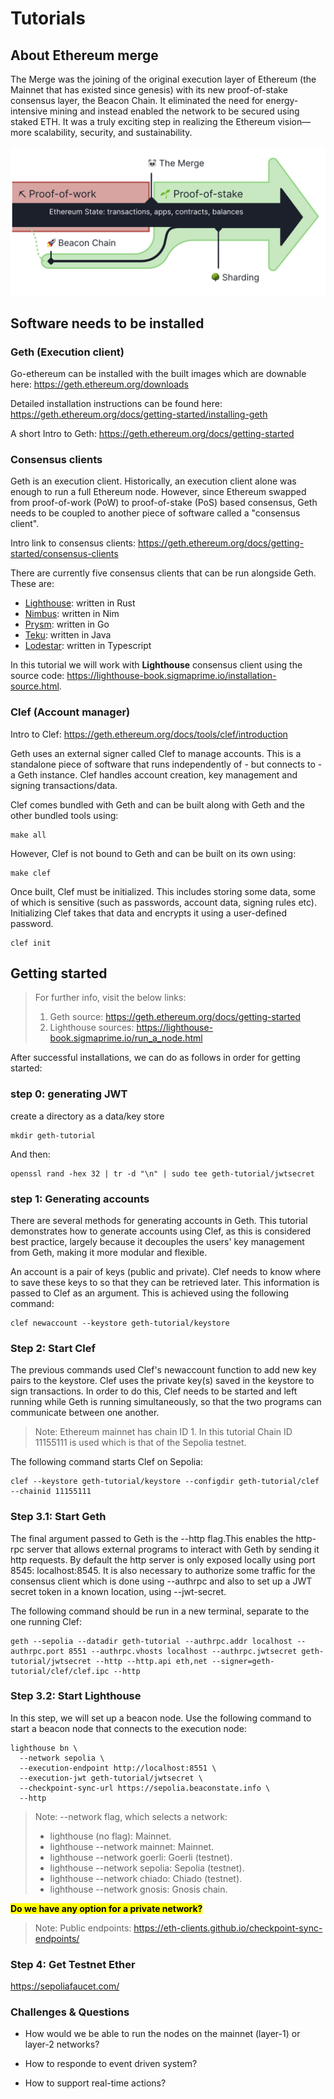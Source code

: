 # Tutorials

## About Ethereum merge
The Merge was the joining of the original execution layer of Ethereum (the Mainnet that has existed since genesis) with its new proof-of-stake consensus layer, the Beacon Chain. It eliminated the need for energy-intensive mining and instead enabled the network to be secured using staked ETH. It was a truly exciting step in realizing the Ethereum vision—more scalability, security, and sustainability.

![image](images/the_merge.png)

## Software needs to be installed

### Geth (Execution client)

Go-ethereum can be installed with the built images which are downable here: https://geth.ethereum.org/downloads

Detailed installation instructions can be found here: https://geth.ethereum.org/docs/getting-started/installing-geth

A short Intro to Geth: https://geth.ethereum.org/docs/getting-started

### Consensus clients

Geth is an execution client. Historically, an execution client alone was enough to run a full Ethereum node. However, since Ethereum swapped from proof-of-work (PoW) to proof-of-stake (PoS) based consensus, Geth needs to be coupled to another piece of software called a "consensus client".

Intro link to consensus clients: https://geth.ethereum.org/docs/getting-started/consensus-clients

There are currently five consensus clients that can be run alongside Geth. These are:

- [Lighthouse](https://lighthouse-book.sigmaprime.io/): written in Rust
- [Nimbus](https://nimbus.team/): written in Nim
- [Prysm](https://docs.prylabs.network/docs/getting-started): written in Go
- [Teku](https://consensys.io/teku/): written in Java
- [Lodestar](https://lodestar.chainsafe.io/): written in Typescript

In this tutorial we will work with **Lighthouse** consensus client using the source code: https://lighthouse-book.sigmaprime.io/installation-source.html.

### Clef (Account manager)

Intro to Clef: https://geth.ethereum.org/docs/tools/clef/introduction

Geth uses an external signer called Clef to manage accounts. This is a standalone piece of software that runs independently of - but connects to - a Geth instance. Clef handles account creation, key management and signing transactions/data.

Clef comes bundled with Geth and can be built along with Geth and the other bundled tools using:

```shell
make all
```

However, Clef is not bound to Geth and can be built on its own using:

```shell
make clef
```

Once built, Clef must be initialized. This includes storing some data, some of which is sensitive (such as passwords, account data, signing rules etc). Initializing Clef takes that data and encrypts it using a user-defined password.

```shell
clef init
```

## Getting started

> For further info, visit the below links:
> 1. Geth source: https://geth.ethereum.org/docs/getting-started
> 2. Lighthouse sources: https://lighthouse-book.sigmaprime.io/run_a_node.html

After successful installations, we can do as follows in order for getting started:

### step 0: generating JWT

create a directory as a data/key store
```shell
mkdir geth-tutorial
```

And then: 

```shell
openssl rand -hex 32 | tr -d "\n" | sudo tee geth-tutorial/jwtsecret
```

### step 1: Generating accounts
There are several methods for generating accounts in Geth. This tutorial demonstrates how to generate accounts using Clef, as this is considered best practice, largely because it decouples the users' key management from Geth, making it more modular and flexible.

An account is a pair of keys (public and private). Clef needs to know where to save these keys to so that they can be retrieved later. This information is passed to Clef as an argument. This is achieved using the following command:

```shell
clef newaccount --keystore geth-tutorial/keystore
```

### Step 2: Start Clef

The previous commands used Clef's newaccount function to add new key pairs to the keystore. Clef uses the private key(s) saved in the keystore to sign transactions. In order to do this, Clef needs to be started and left running while Geth is running simultaneously, so that the two programs can communicate between one another.

>Note: Ethereum mainnet has chain ID 1. In this tutorial Chain ID 11155111 is used which is that of the Sepolia testnet.

The following command starts Clef on Sepolia:

```shell
clef --keystore geth-tutorial/keystore --configdir geth-tutorial/clef --chainid 11155111
```

### Step 3.1: Start Geth

The final argument passed to Geth is the --http flag.This enables the http-rpc server that allows external programs to interact with Geth by sending it http requests. By default the http server is only exposed locally using port 8545: localhost:8545. It is also necessary to authorize some traffic for the consensus client which is done using --authrpc and also to set up a JWT secret token in a known location, using --jwt-secret.

The following command should be run in a new terminal, separate to the one running Clef:

```shell
geth --sepolia --datadir geth-tutorial --authrpc.addr localhost --authrpc.port 8551 --authrpc.vhosts localhost --authrpc.jwtsecret geth-tutorial/jwtsecret --http --http.api eth,net --signer=geth-tutorial/clef/clef.ipc --http
```

### Step 3.2: Start Lighthouse

In this step, we will set up a beacon node. Use the following command to start a beacon node that connects to the execution node:

```shell
lighthouse bn \
  --network sepolia \
  --execution-endpoint http://localhost:8551 \
  --execution-jwt geth-tutorial/jwtsecret \
  --checkpoint-sync-url https://sepolia.beaconstate.info \
  --http
```

> Note:
> --network flag, which selects a network:
> - lighthouse (no flag): Mainnet.
> - lighthouse --network mainnet: Mainnet.
> - lighthouse --network goerli: Goerli (testnet).
> - lighthouse --network sepolia: Sepolia (testnet).
> - lighthouse --network chiado: Chiado (testnet).
> - lighthouse --network gnosis: Gnosis chain.

<mark>**Do we have any option for a private network?**</mark>

> Note:
> Public endpoints: https://eth-clients.github.io/checkpoint-sync-endpoints/

### Step 4: Get Testnet Ether

https://sepoliafaucet.com/


### Challenges & Questions

- How would we be able to run the nodes on the mainnet (layer-1) or layer-2 networks?

- How to responde to event driven system?

- How to support real-time actions?



